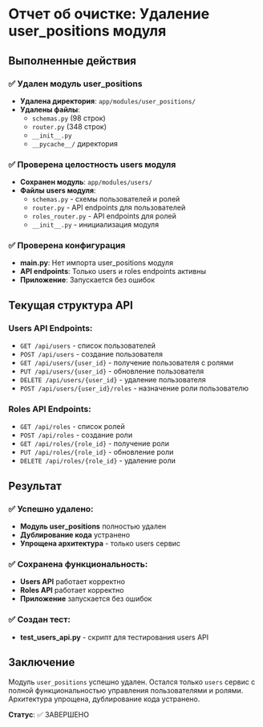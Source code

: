 # Отчет об очистке: Удаление user_positions модуля

## Выполненные действия

### ✅ Удален модуль user_positions
- **Удалена директория**: `app/modules/user_positions/`
- **Удалены файлы**:
  - `schemas.py` (98 строк)
  - `router.py` (348 строк) 
  - `__init__.py`
  - `__pycache__/` директория

### ✅ Проверена целостность users модуля
- **Сохранен модуль**: `app/modules/users/`
- **Файлы users модуля**:
  - `schemas.py` - схемы пользователей и ролей
  - `router.py` - API endpoints для пользователей
  - `roles_router.py` - API endpoints для ролей
  - `__init__.py` - инициализация модуля

### ✅ Проверена конфигурация
- **main.py**: Нет импорта user_positions модуля
- **API endpoints**: Только users и roles endpoints активны
- **Приложение**: Запускается без ошибок

## Текущая структура API

### Users API Endpoints:
- `GET /api/users` - список пользователей
- `POST /api/users` - создание пользователя
- `GET /api/users/{user_id}` - получение пользователя с ролями
- `PUT /api/users/{user_id}` - обновление пользователя
- `DELETE /api/users/{user_id}` - удаление пользователя
- `POST /api/users/{user_id}/roles` - назначение роли пользователю

### Roles API Endpoints:
- `GET /api/roles` - список ролей
- `POST /api/roles` - создание роли
- `GET /api/roles/{role_id}` - получение роли
- `PUT /api/roles/{role_id}` - обновление роли
- `DELETE /api/roles/{role_id}` - удаление роли

## Результат

### ✅ Успешно удалено:
- **Модуль user_positions** полностью удален
- **Дублирование кода** устранено
- **Упрощена архитектура** - только users сервис

### ✅ Сохранена функциональность:
- **Users API** работает корректно
- **Roles API** работает корректно
- **Приложение** запускается без ошибок

### ✅ Создан тест:
- **test_users_api.py** - скрипт для тестирования users API

## Заключение

Модуль `user_positions` успешно удален. Остался только `users` сервис с полной функциональностью управления пользователями и ролями. Архитектура упрощена, дублирование кода устранено.

**Статус**: ✅ ЗАВЕРШЕНО
